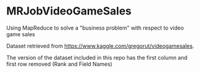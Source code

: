 # MRJobVideoGameSales
Using MapReduce to solve a "business problem" with respect to video game sales

Dataset retrieved from https://www.kaggle.com/gregorut/videogamesales. 

The version of the dataset included in this repo has the first column and first row removed (Rank and Field Names)
